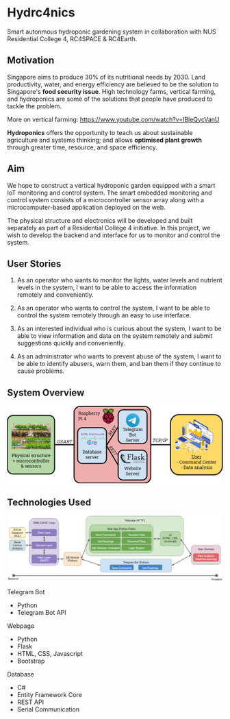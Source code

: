# Hydrc4nics

Smart autonmous hydroponic gardening system in collaboration with NUS Residential College 4, RC4SPACE & RC4Earth.

## Motivation

Singapore aims to produce 30% of its nutritional needs by 2030. Land productivity, water, and energy efficiency are believed to be the solution to Singapore's **food security issue**. High technology farms, vertical farming, and hydroponics are some of the solutions that people have produced to tackle the problem.

More on vertical farming: <https://www.youtube.com/watch?v=IBleQycVanU>

**Hydroponics** offers the opportunity to teach us about sustainable agriculture and systems thinking; and allows **optimised plant growth** through greater time, resource, and space efficiency.

## Aim

We hope to construct a vertical hydroponic garden equipped with a smart IoT monitoring and control system. The smart embedded monitoring and control system consists of a microcontroller sensor array along with a microcomputer-based application deployed on the web.

The physical structure and electronics will be developed and built separately as part of a Residential College 4 initiative. In this project, we wish to develop the backend and interface for us to monitor and control the system.

## User Stories

1. As an operator who wants to monitor the lights, water levels and nutrient levels in the system, I want to be able to access the information remotely and conveniently.

2. As an operator who wants to control the system, I want to be able to control the system remotely through an easy to use interface.

3. As an interested individual who is curious about the system, I want to be able to view information and data on the system remotely and submit suggestions quickly and conveniently.

4. As an administrator who wants to prevent abuse of the system, I want to be able to identify abusers, warn them, and ban them if they continue to cause problems.

## System Overview

![Overview](./Images/overview.png)

## Technologies Used

![Technologies](./Images/technologies.png)

Telegram Bot

- Python
- Telegram Bot API

Webpage

- Python
- Flask
- HTML, CSS, Javascript
- Bootstrap

Database

- C#
- Entity Framework Core
- REST API
- Serial Communication